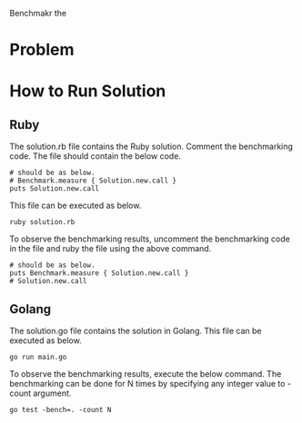 Benchmakr the


# Problem

# How to Run Solution

## Ruby
The solution.rb file contains the Ruby solution. Comment the benchmarking code. The file should contain the below code.
```
# should be as below.
# Benchmark.measure { Solution.new.call }
puts Solution.new.call
```
This file can be executed as below.
```
ruby solution.rb
```
To observe the benchmarking results, uncomment the benchmarking code in the file and ruby the file using the above command.
```
# should be as below.
puts Benchmark.measure { Solution.new.call }
# Solution.new.call
```

## Golang
The solution.go file contains the solution in Golang. This file can be executed as below.
```
go run main.go
```
To observe the benchmarking results, execute the below command. The benchmarking can be done for N times by specifying any integer value to -count argument.
```
go test -bench=. -count N
```